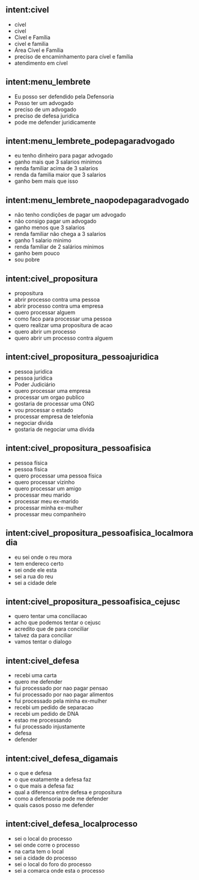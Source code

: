 ## intent:civel
- cível
- civel
- Cível e Família
- civel e familia
- Área Cível e Família
- preciso de encaminhamento para cível e família
- atendimento em cível

## intent:menu_lembrete
-  Eu posso ser defendido pela Defensoria
-  Posso ter um advogado
-  preciso de um advogado
-  preciso de defesa juridica
-  pode me defender juridicamente
  

## intent:menu_lembrete_podepagaradvogado
- eu tenho dinheiro para pagar advogado 
- ganho mais que 3 salarios minimos
- renda familiar acima de 3 salarios
- renda da familia maior que 3 salarios
- ganho bem mais que isso


## intent:menu_lembrete_naopodepagaradvogado
- não tenho condições de pagar um advogado
- não consigo pagar um advogado
- ganho menos que 3 salarios
- renda familiar não chega a 3 salarios
- ganho 1 salario minimo
- renda familiar de 2 salários minimos
- ganho bem pouco
- sou pobre

## intent:civel_propositura
- propositura
- abrir processo contra uma pessoa
- abrir processo contra uma empresa
- quero processar alguem
- como faco para processar uma pessoa
- quero realizar uma propositura de acao
- quero abrir um processo
- quero abrir um processo contra alguem
  
  
## intent:civel_propositura_pessoajuridica
- pessoa juridica
- pessoa jurídica
- Poder Judiciário
- quero processar uma empresa 
- processar um orgao publico
- gostaria de processar uma ONG
- vou processar o estado
- processar empresa de telefonia 
- negociar divida
- gostaria de negociar uma dívida

## intent:civel_propositura_pessoafisica
- pessoa física
- pessoa fisica
- quero processar uma pessoa física
- quero processar vizinho
- quero processar um amigo
- processar meu marido
- processar meu ex-marido
- processar minha ex-mulher
- processar meu companheiro

## intent:civel_propositura_pessoafisica_localmoradia
- eu sei onde o reu mora
- tem endereco certo
- sei onde ele esta
- sei a rua do reu 
- sei a cidade dele
  

## intent:civel_propositura_pessoafisica_cejusc
- quero tentar uma conciliacao 
- acho que podemos tentar o cejusc
- acredito que de para conciliar
- talvez da para conciliar
- vamos tentar o dialogo
  

## intent:civel_defesa
- recebi uma carta  
- quero me defender
- fui processado por nao pagar pensao 
- fui processado por nao pagar alimentos 
- fui processado pela minha ex-mulher
- recebi um pedido de separacao 
- recebi um pedido de DNA 
- estao me processando 
- fui processado injustamente
- defesa
- defender

## intent:civel_defesa_digamais
- o que e defesa 
- o que exatamente a defesa faz 
- o que mais a defesa faz
- qual a diferenca entre defesa e propositura 
- como a defensoria pode me defender 
- quais casos posso me defender 

## intent:civel_defesa_localprocesso
- sei o local do processo 
- sei onde corre o processo 
- na carta tem o local 
- sei a cidade do processo 
- sei o local do foro do processo 
- sei a comarca onde esta o processo
